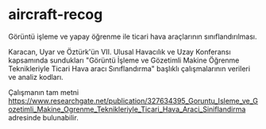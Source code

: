 # aircraft-recog
Görüntü işleme ve yapay öğrenme ile ticari hava araçlarının sınıflandırılması.

Karacan, Uyar ve Öztürk'ün VII. Ulusal Havacılık ve Uzay Konferansı kapsamında sundukları
"Görüntü İşleme ve Gözetimli Makine Öğrenme Teknikleriyle Ticari Hava aracı Sınıflandırma" başlıklı çalışmalarının verileri ve analiz kodları.

Çalışmanın tam metni https://www.researchgate.net/publication/327634395_Goruntu_Isleme_ve_Gozetimli_Makine_Ogrenme_Teknikleriyle_Ticari_Hava_Araci_Siniflandirma adresinde bulunabilir.
